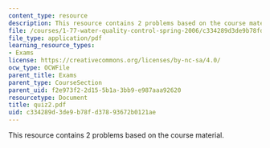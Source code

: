 ```yaml
---
content_type: resource
description: This resource contains 2 problems based on the course material.
file: /courses/1-77-water-quality-control-spring-2006/c334289d3de9b78fd37893672b0121ae_quiz2.pdf
file_type: application/pdf
learning_resource_types:
- Exams
license: https://creativecommons.org/licenses/by-nc-sa/4.0/
ocw_type: OCWFile
parent_title: Exams
parent_type: CourseSection
parent_uid: f2e973f2-2d15-5b1a-3bb9-e987aaa92620
resourcetype: Document
title: quiz2.pdf
uid: c334289d-3de9-b78f-d378-93672b0121ae
---
```

This resource contains 2 problems based on the course material.